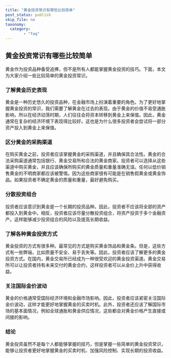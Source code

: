 ```yaml
---
title: "黄金投资常识有哪些比较简单"
post_status: publish
skip_file: no
taxonomy:
  category:
        - "faq"
---
```


## 黄金投资常识有哪些比较简单

黄金作为投资品种备受追捧，但不是所有人都能掌握黄金投资的技巧。下面，本文为大家介绍一些比较简单的黄金投资常识。

### 了解黄金历史表现

黄金是一种历史悠久的投资品种，在金融市场上扮演着重要的角色。为了更好地掌握黄金投资的常识，我们需要了解黄金在过去的表现。由于黄金的价值不易受通胀影响，所以在经济动荡时期，人们往往会将资本转移到黄金上来保值。因此，黄金通常在复杂的经济环境下表现得比较好。这也是为什么很多投资者会尝试将一部分资产投入到黄金上来保值。

### 区分黄金的采购渠道

在购买黄金之前，投资者应该掌握黄金的采购渠道，并且确保其合法性。黄金的合法采购渠道通常包括银行、黄金交易所和合法的黄金商家。投资者可以选择从这些渠道中购买黄金，并且应该确保所购买的黄金质量和重量准确无误。任何以低价销售黄金的不明商家都应该被警惕。因为这些商家很有可能是在销售假黄金或黄金饰品。如果投资者不确定黄金的质量和重量，最好避免购买。

### 分散投资组合

投资者应该意识到黄金是一个长期的投资品种。因此，投资者不应该将全部的资产都投入到黄金中。相反，投资者应该尽量分散投资组合，将资产投资于多个金融资产。这样能够减少投资组合的风险以及提高长期收益。

### 了解各种黄金投资方式

黄金投资的方式有很多种。最常见的方式是购买黄金饰品和黄金条。但是，这些方式有一些弊端，比如质量不安全、易于丢失等。因此，投资者应该了解更多的黄金投资方式。在国内，黄金交易所已经成为一种很受欢迎的黄金投资渠道。黄金交易所可以让投资者持有未来交付的黄金合约，这样投资者可以从金价上升中获得收益。

### 关注国际金价波动

黄金的价格通常受国际经济环境和金融市场影响。因此，投资者应该紧密关注国际金价波动，这样才能更好地掌握黄金的买卖时机。此外，投资者还应该了解国际市场的基本面情况，例如全球通胀和黄金供应情况，这些都会对黄金价格产生直接或间接的影响。

### 结论

黄金投资虽然不是每个人都能够掌握的技巧，但是掌握一些简单的黄金投资常识，能够让投资者更好地掌握黄金的买卖时机、加强风险控制、实现长期的投资收益。
